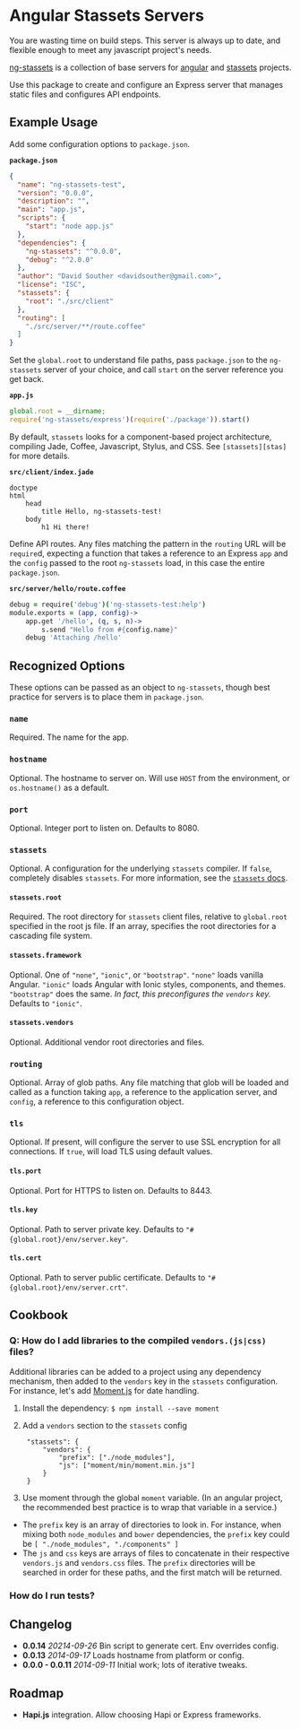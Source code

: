 # Angular Stassets Servers

You are wasting time on build steps. This server is always up to date, and
flexible enough to meet any javascript project's needs.

[ng-stassets](#) is a collection of base servers for [angular][ng] and
[stassets][stas] projects.

Use this package to create and configure an Express server that manages static
files and configures API endpoints.

## Example Usage

Add some configuration options to `package.json`.

**`package.json`**
```json
{
  "name": "ng-stassets-test",
  "version": "0.0.0",
  "description": "",
  "main": "app.js",
  "scripts": {
    "start": "node app.js"
  },
  "dependencies": {
    "ng-stassets": "^0.0.0",
    "debug": "^2.0.0"
  },
  "author": "David Souther <davidsouther@gmail.com>",
  "license": "ISC",
  "stassets": {
    "root": "./src/client"
  },
  "routing": [
    "./src/server/**/route.coffee"
  ]
}
```

Set the `global.root` to understand file paths, pass `package.json` to the
`ng-stassets` server of your choice, and call `start` on the server reference
you get back.

**`app.js`**
```javascript
global.root = __dirname;
require('ng-stassets/express')(require('./package')).start()
```

By default, `stassets` looks for a component-based project architecture,
compiling Jade, Coffee, Javascript, Stylus, and CSS. See `[stassets][stas]` for
more details.

**`src/client/index.jade`**
```jade
doctype
html
    head
        title Hello, ng-stassets-test!
    body
        h1 Hi there!
```

Define API routes. Any files matching the pattern in the `routing` URL will be
`require`d, expecting a function that takes a reference to an Express `app` and
the `config` passed to the root `ng-stassets` load, in this case the entire
`package.json`.

**`src/server/hello/route.coffee`**
```coffeescript
debug = require('debug')('ng-stassets-test:help')
module.exports = (app, config)->
    app.get '/hello', (q, s, n)->
        s.send "Hello from #{config.name}"
    debug 'Attaching /hello'
```

## Recognized Options

These options can be passed as an object to `ng-stassets`, though best practice
for servers is to place them in `package.json`.

### `name`

Required. The name for the app.

### `hostname`

Optional. The hostname to server on. Will use `HOST` from the environment, or
`os.hostname()` as a default.

### `port`

Optional. Integer port to listen on. Defaults to 8080.

### `stassets`

Optional. A configuration for the underlying `stassets` compiler. If `false`,
completely disables `stassets`. For more information, see the [`stassets`
docs][stas].

#### `stassets.root`

Required. The root directory for `stassets` client files, relative to
`global.root` specified in the root js file. If an array, specifies the root
directories for a cascading file system.

#### `stassets.framework`

Optional. One of `"none"`, `"ionic"`, or `"bootstrap"`. `"none"` loads vanilla
Angular. `"ionic"` loads Angular with Ionic styles, components, and themes.
`"bootstrap"` does the same. *In fact, this preconfigures the `vendors` key.*
Defaults to `"ionic"`.

#### `stassets.vendors`

Optional. Additional vendor root directories and files.

### `routing`

Optional. Array of glob paths. Any file matching that glob will be loaded and
called as a function taking `app`, a reference to the application server, and
`config`, a reference to this configuration object.

### `tls`

Optional. If present, will configure the server to use SSL encryption for all
connections. If `true`, will load TLS using default values.

#### `tls.port`

Optional. Port for HTTPS to listen on. Defaults to 8443.

#### `tls.key`

Optional. Path to server private key. Defaults to
`"#{global.root}/env/server.key"`.

#### `tls.cert`

Optional. Path to server public certificate. Defaults to
`"#{global.root}/env/server.crt"`.

## Cookbook

### Q: How do I add libraries to the compiled `vendors.(js|css)` files?

Additional libraries can be added to a project using any dependency mechanism,
then added to the `vendors` key in the `stassets` configuration. For instance,
let's add [Moment.js][moment] for date handling.

1. Install the dependency: `$ npm install --save moment`
1. Add a `vendors` section to the `stassets` config

        "stassets": {
            "vendors": {
                "prefix": ["./node_modules"],
                "js": ["moment/min/moment.min.js"]
            }
        }

1. Use moment through the global `moment` variable. (In an angular project, the
    recommended best practice is to wrap that variable in a service.)


* The `prefix` key is an array of directories to look in. For instance, when
    mixing both `node_modules` and `bower` dependencies, the `prefix` key could
    be `[ "./node_modules", "./components" ]`
* The `js` and `css` keys are arrays of files to concatenate in their respective
    `vendors.js` and `vendors.css` files. The `prefix` directories will be
    searched in order for these paths, and the first match will be returned.

### How do I run tests?



## Changelog

* **0.0.14** *20214-09-26* Bin script to generate cert. Env overrides config.
* **0.0.13** *2014-09-17* Loads hostname from platform or config.
* **0.0.0 - 0.0.11** *2014-09-11* Initial work; lots of iterative tweaks.

## Roadmap

* **Hapi.js** integration. Allow choosing Hapi or Express frameworks.

[ng]: https://angularjs.org/
[stas]: https://github.com/DavidSouther/stassets
[moment]: http://momentjs.com/
